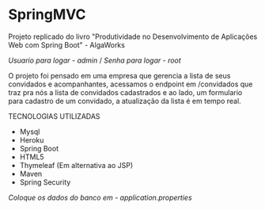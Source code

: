 # SpringMVC
Projeto replicado do livro "Produtividade no Desenvolvimento de Aplicações
Web com Spring Boot" - AlgaWorks

*Usuario para logar - admin* /
*Senha para logar - root*

O projeto foi pensado em uma empresa que gerencia a lista de seus convidados e acompanhantes,
acessamos o endpoint em /convidados que traz pra nós a lista de convidados cadastrados e ao lado,
um formulario para cadastro de um convidado, a atualização da lista é em tempo real.

TECNOLOGIAS UTILIZADAS
- Mysql
- Heroku
- Spring Boot
- HTML5
- Thymeleaf (Em alternativa ao JSP)
- Maven
- Spring Security

*Coloque os dados do banco em - application.properties*

